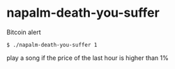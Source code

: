 # napalm-death-you-suffer

Bitcoin alert

```
$ ./napalm-death-you-suffer 1
```

play a song if the price of the last hour is higher than 1%
